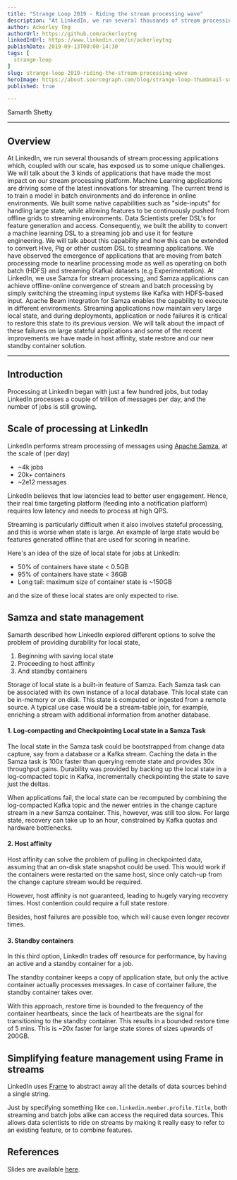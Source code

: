 ```yaml
---
title: "Strange Loop 2019 - Riding the stream processing wave"
description: "At LinkedIn, we run several thousands of stream processing applications which, coupled with our scale, has exposed us to some unique challenges. We will talk about the 3 kinds of applications that have made the most impact on our stream processing platform.  Machine Learning applications are driving some of the latest innovations for streaming. The current trend is to train a model in batch environments and do inference in online environments. We built some native capabilities such as \"side-inputs\" for handling large state, while allowing features to be continuously pushed from offline grids to streaming environments. Data Scientists prefer DSL's for feature generation and access. Consequently, we built the ability to convert a machine learning DSL to a streaming job and use it for feature engineering. We will talk about this capability and how this can be extended to convert Hive, Pig or other custom DSL to streaming applications.  We have observed the emergence of applications that are moving from batch processing mode to nearline processing mode as well as operating on both batch (HDFS) and streaming (Kafka) datasets (e.g Experimentation). At LinkedIn, we use Samza for stream processing, and Samza applications can achieve offline-online convergence of stream and batch processing by simply switching the streaming input systems like Kafka with HDFS-based input. Apache Beam integration for Samza enables the capability to execute in different environments. Streaming applications now maintain very large local state, and during deployments, application or node failures it is critical to restore this state to its previous version. We will talk about the impact of these failures on large stateful applications and some of the recent improvements we have made in host affinity, state restore and our new standby container solution."
author: Ackerley Tng
authorUrl: https://github.com/ackerleytng
linkedInUrl: https://www.linkedin.com/in/ackerleytng
publishDate: 2019-09-13T00:00-14:30
tags: [
  strange-loop
]
slug: strange-loop-2019-riding-the-stream-processing-wave
heroImage: https://about.sourcegraph.com/blog/strange-loop-thumbnail-square-v2.jpg
published: true

---
```


<div className="container p-0 liveblog-presenters">
  <div className="row m-0">
      <p className=" mr-12 m-0">
        <span className="liveblog-presenters__name">Samarth Shetty</span>
      </p>
  </div>
</div>

---

## Overview

At LinkedIn, we run several thousands of stream processing applications which, coupled with our scale, has exposed us to some unique challenges. We will talk about the 3 kinds of applications that have made the most impact on our stream processing platform.  Machine Learning applications are driving some of the latest innovations for streaming. The current trend is to train a model in batch environments and do inference in online environments. We built some native capabilities such as \"side-inputs\" for handling large state, while allowing features to be continuously pushed from offline grids to streaming environments. Data Scientists prefer DSL's for feature generation and access. Consequently, we built the ability to convert a machine learning DSL to a streaming job and use it for feature engineering. We will talk about this capability and how this can be extended to convert Hive, Pig or other custom DSL to streaming applications.  We have observed the emergence of applications that are moving from batch processing mode to nearline processing mode as well as operating on both batch (HDFS) and streaming (Kafka) datasets (e.g Experimentation). At LinkedIn, we use Samza for stream processing, and Samza applications can achieve offline-online convergence of stream and batch processing by simply switching the streaming input systems like Kafka with HDFS-based input. Apache Beam integration for Samza enables the capability to execute in different environments. Streaming applications now maintain very large local state, and during deployments, application or node failures it is critical to restore this state to its previous version. We will talk about the impact of these failures on large stateful applications and some of the recent improvements we have made in host affinity, state restore and our new standby container solution.

---

## Introduction

Processing at LinkedIn began with just a few hundred jobs, but today LinkedIn processes a couple of trillion of messages per day, and the number of jobs is still growing.

## Scale of processing at LinkedIn

LinkedIn performs stream processing of messages using [Apache Samza](https://samza.apache.org), at the scale of (per day)

+ ~4k jobs
+ 20k+ containers
+ ~2e12 messages

LinkedIn believes that low latencies lead to better user engagement. Hence, their real time targeting platform (feeding into a notification platform) requires low latency and needs to process at high QPS.

Streaming is particularly difficult when it also involves stateful processing, and this is worse when state is large. An example of large state would be features generated offline that are used for scoring in nearline.

Here's an idea of the size of local state for jobs at LinkedIn:

+ 50% of containers have state < 0.5GB
+ 95% of containers have state < 36GB
+ Long tail: maximum size of container state is ~150GB

and the size of these local states are only expected to rise.

## Samza and state management

Samarth described how LinkedIn explored different options to solve the problem of providing durability for local state,

1. Beginning with saving local state
2. Proceeding to host affinity
3. And standby containers

Storage of local state is a built-in feature of Samza. Each Samza task can be associated with its own instance of a local database. This local state can be in-memory or on disk. This state is computed or ingested from a remote source. A typical use case would be a stream-table join, for example, enriching a stream with additional information from another database.

#### 1. Log-compacting and Checkpointing Local state in a Samza Task

The local state in the Samza task could be bootstrapped from change data capture, say from a database or a Kafka stream. Caching the data in the Samza task is 100x faster than querying remote state and provides 30x throughput gains. Durability was provided by backing up the local state in a log-compacted topic in Kafka, incrementally checkpointing the state to save just the deltas.

When applications fail, the local state can be recomputed by combining the log-compacted Kafka topic and the newer entries in the change capture stream in a new Samza container. This, however, was still too slow. For large state, recovery can take up to an hour, constrained by Kafka quotas and hardware bottlenecks.

#### 2. Host affinity

Host affinity can solve the problem of pulling in checkpointed data, assuming that an on-disk state snapshot could be used. This would work if the containers were restarted on the same host, since only catch-up from the change capture stream would be required.

However, host affinity is not guaranteed, leading to hugely varying recovery times. Host contention could require a full state restore.

Besides, host failures are possible too, which will cause even longer recover times.

#### 3. Standby containers

In this third option, LinkedIn trades off resource for performance, by having an active and a standby container for a job.

The standby container keeps a copy of application state, but only the active container actually processes messages. In case of container failure, the standby container takes over.

With this approach, restore time is bounded to the frequency of the container heartbeats, since the lack of heartbeats are the signal for transitioning to the standby container. This results in a bounded restore time of 5 mins. This is ~20x faster for large state stores of sizes upwards of 200GB.

## Simplifying feature management using Frame in streams

LinkedIn uses [Frame](https://www.slideshare.net/DavidStein1/frame-feature-management-for-productive-machine-learning) to abstract away all the details of data sources behind a single string.

Just by specifying something like `com.linkedin.member.profile.Title`, both streaming and batch jobs alike can access the required data sources. This allows data scientists to ride on streams by making it really easy to refer to an existing feature, or to combine features.

## References

Slides are available [here](https://www.slideshare.net/SamarthShetty2/riding-the-stream-processing-wave-strange-loop-2019).
